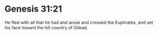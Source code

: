 # Genesis 31:21

He fled with all that he had and arose and crossed the Euphrates, and set his face toward the hill country of Gilead.
